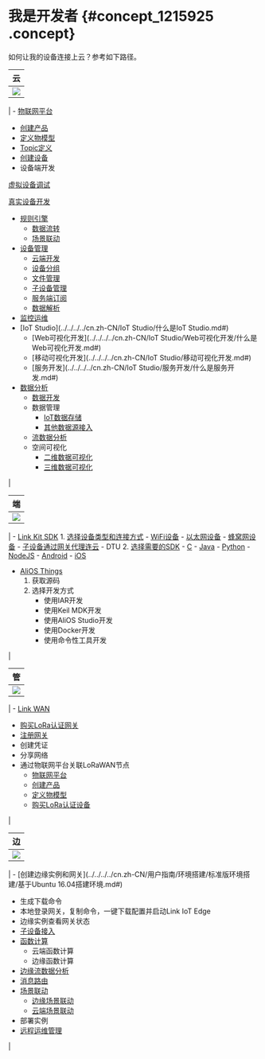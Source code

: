 # 我是开发者 {#concept_1215925 .concept}

如何让我的设备连接上云？参考如下路径。

|云|
|:-|
|![](http://static-aliyun-doc.oss-cn-hangzhou.aliyuncs.com/assets/img/974556/156896265361629_zh-CN.png)

| -   [物联网平台](../../../../cn.zh-CN/产品简介/什么是物联网平台.md#)
-   [创建产品](../../../../cn.zh-CN/用户指南/产品与设备/创建产品.md#)
-   [定义物模型](../../../../cn.zh-CN/用户指南/产品与设备/物模型/什么是物模型.md#)
-   [Topic定义](../../../../cn.zh-CN/用户指南/产品与设备/Topic/什么是Topic.md#)
-   [创建设备](../../../../cn.zh-CN/用户指南/产品与设备/创建设备/批量创建设备.md#)
-   设备端开发

[虚拟设备调试](../../../../cn.zh-CN/用户指南/监控运维/在线调试/调试虚拟设备.md#)

[真实设备开发](../../../../cn.zh-CN/设备端开发指南/下载设备端SDK.md#)

-   [规则引擎](../../../../cn.zh-CN/用户指南/规则引擎/数据流转/数据流转概览.md#) 
    -   [数据流转](../../../../cn.zh-CN/用户指南/规则引擎/数据流转/设置数据流转规则.md#)
    -   [场景联动](../../../../cn.zh-CN/用户指南/场景联动/什么是场景联动.md#)
-   [设备管理](../../../../cn.zh-CN/用户指南/产品与设备/创建设备/管理设备.md#) 
    -   [云端开发](../../../../cn.zh-CN/云端开发指南/云端API参考/API列表.md#)
    -   [设备分组](../../../../cn.zh-CN/用户指南/产品与设备/设备分组.md#)
    -   [文件管理](../../../../cn.zh-CN/用户指南/产品与设备/文件管理.md#)
    -   [子设备管理](../../../../cn.zh-CN/用户指南/产品与设备/网关与子设备/子设备管理.md#)
    -   [服务端订阅](../../../../cn.zh-CN/用户指南/产品与设备/服务端订阅/什么是服务端订阅.md#)
    -   [数据解析](../../../../cn.zh-CN/用户指南/产品与设备/数据解析/什么是数据解析.md#)
-   [监控运维](../../../../cn.zh-CN/用户指南/监控运维/实时监控/查看实时监控数据.md#)
-   [IoT Studio](../../../../cn.zh-CN/IoT Studio/什么是IoT Studio.md#) 
    -   [Web可视化开发](../../../../cn.zh-CN/IoT Studio/Web可视化开发/什么是Web可视化开发.md#)
    -   [移动可视化开发](../../../../cn.zh-CN/IoT Studio/移动可视化开发.md#)
    -   [服务开发](../../../../cn.zh-CN/IoT Studio/服务开发/什么是服务开发.md#)
-   [数据分析](../../../../cn.zh-CN/产品简介/什么是物联网数据分析.md#) 
    -   [数据开发](https://help.aliyun.com/document_detail/113687.html)
    -   数据管理
        -   [IoT数据存储](https://help.aliyun.com/document_detail/108672.html)
        -   [其他数据源接入](https://help.aliyun.com/document_detail/90709.html)
    -   [流数据分析](https://help.aliyun.com/document_detail/92583.html)
    -   空间可视化
        -   [二维数据可视化](https://help.aliyun.com/document_detail/90710.html)
        -   [三维数据可视化](https://help.aliyun.com/document_detail/91735.html)

 |

|端|
|:-|
|![](http://static-aliyun-doc.oss-cn-hangzhou.aliyuncs.com/assets/img/974556/156896265352973_zh-CN.png)

| -   [Link Kit SDK](https://help.aliyun.com/product/93051.html) 
    1.  [选择设备类型和连接方式](https://help.aliyun.com/document_detail/115438.html) 
        -   [WiFi设备](https://help.aliyun.com/document_detail/115433.html)
        -   [以太网设备](https://help.aliyun.com/document_detail/115434.html)
        -   [蜂窝网设备](https://help.aliyun.com/document_detail/115438.html)
        -   [子设备通过网关代理连云](https://help.aliyun.com/document_detail/115436.html)
        -   DTU
    2.  [选择需要的SDK](https://help.aliyun.com/document_detail/100576.html) 
        -   [C](https://help.aliyun.com/document_detail/96623.html)
        -   [Java](https://help.aliyun.com/document_detail/97331.html)
        -   [Python](https://help.aliyun.com/document_detail/98292.html)
        -   [NodeJS](https://help.aliyun.com/document_detail/96618.html)
        -   [Android](https://help.aliyun.com/document_detail/96607.html)
        -   [iOS](https://help.aliyun.com/document_detail/100534.html)
-   [AliOS Things](https://iot.aliyun.com/products/aliosthings) 
    1.  获取源码
    2.  选择开发方式
        -   使用IAR开发
        -   使用Keil MDK开发
        -   使用AliOS Studio开发
        -   使用Docker开发
        -   使用命令性工具开发

 |

|管|
|:-|
|![](http://static-aliyun-doc.oss-cn-hangzhou.aliyuncs.com/assets/img/974556/156896265352976_zh-CN.png)

| -   [Link WAN](https://help.aliyun.com/product/96281.html)
-   [购买LoRa认证网关](https://help.aliyun.com/document_detail/96647.html)
-   [注册网关](https://help.aliyun.com/document_detail/96647.html)
-   创建凭证
-   分享网络
-   通过物联网平台关联LoRaWAN节点
    -   [物联网平台](https://help.aliyun.com/product/30520.html)
    -   [创建产品](../../../../cn.zh-CN/用户指南/产品与设备/创建产品.md#)
    -   [定义物模型](../../../../cn.zh-CN/用户指南/产品与设备/物模型/什么是物模型.md#)
    -   [购买LoRa认证设备](https://help.aliyun.com/document_detail/96647.html)

 |

|边|
|:-|
|![](http://static-aliyun-doc.oss-cn-hangzhou.aliyuncs.com/assets/img/974556/156896265452263_zh-CN.png)

| -   [创建边缘实例和网关](../../../../cn.zh-CN/用户指南/环境搭建/标准版环境搭建/基于Ubuntu 16.04搭建环境.md#)
-   生成下载命令
-   本地登录网关，复制命令，一键下载配置并启动Link IoT Edge
-   边缘实例查看网关状态
-   [子设备接入](../../../../cn.zh-CN/用户指南/设备接入/设备接入简介.md#)
-   [函数计算](../../../../cn.zh-CN/用户指南/函数计算/什么是边缘函数计算.md#) 
    -   云端函数计算
    -   边缘函数计算
-   [边缘流数据分析](../../../../cn.zh-CN/用户指南/流数据分析/什么是边缘流数据分析.md#)
-   [消息路由](../../../../cn.zh-CN/用户指南/消息路由/什么是消息路由.md#)
-   [场景联动](../../../../cn.zh-CN/用户指南/场景联动/什么是场景联动.md#) 
    -   [边缘场景联动](../../../../cn.zh-CN/用户指南/场景联动/边缘场景联动.md#)
    -   [云端场景联动](../../../../cn.zh-CN/用户指南/场景联动/云端场景联动.md#)
-   部署实例
-   [远程运维管理](../../../../cn.zh-CN/用户指南/远程运维管理/远程服务访问.md#)

 |

